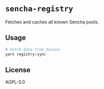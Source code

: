 # `sencha-registry`

Fetches and caches all known Sencha pools.

## Usage

```bash
# Fetch data from Solana
yarn registry:sync
```

## License

AGPL-3.0
